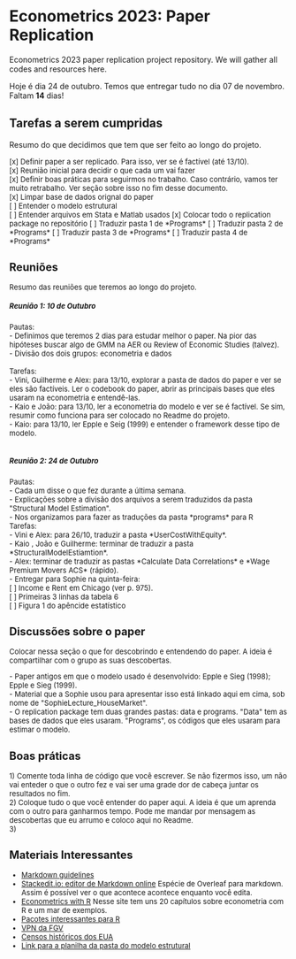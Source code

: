 
# Econometrics 2023: Paper Replication
 Econometrics 2023 paper replication project repository. We will gather all codes and resources here.

Hoje é dia 24 de outubro. Temos que entregar tudo no dia 07 de novembro. Faltam **14** dias!

 ## Tarefas a serem cumpridas
Resumo do que decidimos que tem que ser feito ao longo do projeto.

<font size = 2> 
[x] Definir paper a ser replicado. Para isso, ver se é factível (até 13/10). <br>
[x] Reunião inicial para decidir o que cada um vai fazer <br>
[x] Definir boas práticas para seguirmos no trabalho. Caso contrário, vamos ter muito retrabalho. Ver seção sobre isso no fim desse documento. <br>
[x] Limpar base de dados orignal do paper <br>
[ ] Entender o modelo estrutural <br>
[ ] Entender arquivos em Stata e Matlab usados
[x] Colocar todo o replication package no repositório
[ ] Traduzir pasta 1 de *Programs*
[ ] Traduzir pasta 2 de *Programs*
[ ] Traduzir pasta 3 de *Programs*
[ ] Traduzir pasta 4 de *Programs*


<font>

   ## Reuniões
   Resumo das reuniões que teremos ao longo do projeto. <br>
   ##### Reunião 1: 10 de Outubro
   <font size = 2> 
   Pautas: <br>
   - Definimos que teremos 2 dias para estudar melhor o paper. Na pior das hipóteses buscar algo de GMM na AER ou Review of Economic Studies (talvez). <br>
   - Divisão dos dois grupos: econometria e dados <br>
   <br>
   Tarefas:<br>
   - Vini, Guilherme e Alex: para 13/10, explorar a pasta de dados do paper e ver se eles são factíveis. Ler o codebook do paper, abrir as principais bases que eles usaram na econometria e entendê-las. <br>
   - Kaio e João: para 13/10, ler a econometria do modelo e ver se é factível. Se sim, resumir como funciona para ser colocado no Readme do projeto. <br>
   - Kaio: para 13/10, ler Epple e Seig (1999) e entender o framework desse tipo de modelo. <br>
   <br>
   
   ##### Reunião 2: 24 de Outubro
   <font size = 2> 
   Pautas: <br>
   - Cada um disse o que fez durante a última semana. <br>
   - Explicações sobre a divisão dos arquivos a serem traduzidos da pasta "Structural Model Estimation". <br>
   - Nos organizamos para fazer as traduções da pasta *programs* para R
   <br>
   Tarefas:<br>
   - Vini e Alex: para 26/10, traduzir a pasta *UserCostWithEquity*. <br>
   - Kaio , João e Guilherme: terminar de traduzir a pasta *StructuralModelEstiamtion*. <br>
   - Alex: terminar de traduzir as pastas *Calculate Data Correlations* e *Wage Premium Movers ACS* (rápido). <br>
   - Entregar para Sophie na quinta-feira: <br>
  [ ] Income e Rent em Chicago (ver p. 975). <br>
  [ ] Primeiras 3 linhas da tabela 6 <br>
  [ ] Figura 1 do apêncide estatístico 
	  
   <br>
   
   <font>

 
   ## Discussões sobre o paper
  Colocar nessa seção o que for descobrindo e entendendo do paper. A ideia é compartilhar com o grupo as suas descobertas.
  
<font size = 2> 
- Paper antigos em que o modelo usado é desenvolvido: Epple e Sieg (1998); Epple e Sieg (1999). <br>
- Material que a Sophie usou para apresentar isso está linkado aqui em cima, sob nome de "SophieLecture_HouseMarket". <br>
- O replication package tem duas grandes pastas: data e programs. "Data" tem as bases de dados que eles usaram. "Programs", os códigos que eles usaram para estimar o modelo. 
 <font>

## Boas práticas
<font size = 2> 
1) Comente toda linha de código que você escrever. Se não fizermos isso, um não vai enteder o que o outro fez e vai ser uma grade dor de cabeça juntar os resultados no fim. <br>
2) Coloque tudo o que você entender do paper aqui. A ideia é que um aprenda com o outro para ganharmos tempo. Pode me mandar por mensagem as descobertas que eu arrumo e coloco aqui no Readme. <br>
3) 
 <font>

 ## Materiais Interessantes
 * [Markdown guidelines](https://github.com/adam-p/markdown-here/wiki/Markdown-Cheatsheet)
 * [Stackedit.io: editor de Markdown online](https://stackedit.io/app#)
  <font size = 2> Espécie de Overleaf para markdown. Assim é possível ver o que acontece acontece enquanto você edita. <font>
 * [Econometrics with R](https://www.econometrics-with-r.org/)
 <font size = 2> Nesse site tem uns 20 capítulos sobre econometria com R e um mar de exemplos. <font>
 * [Pacotes interessantes para R](https://github.com/HecVini/AwesomePackages)
 * [VPN da FGV](https://epge.fgv.br/we/TsAcad)
 * [Censos históricos dos EUA](https://usa.ipums.org/usa/index.shtml)
 * [Link para a planilha da pasta do modelo estrutural]( https://1drv.ms/x/s!Agt5TP4Y6pztg4MFCHWpbkmZAGgWwQ?e=2RZ4qD)

